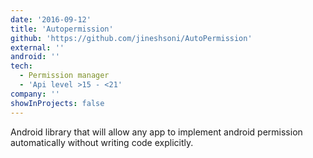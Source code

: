 ```yaml
---
date: '2016-09-12'
title: 'Autopermission'
github: 'https://github.com/jineshsoni/AutoPermission'
external: ''
android: ''
tech:
  - Permission manager
  - 'Api level >15 - <21'
company: ''
showInProjects: false
---
```


Android library that will allow any app to implement android permission automatically without writing code explicitly.
